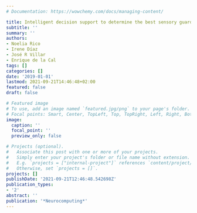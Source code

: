 ```yaml
---
# Documentation: https://wowchemy.com/docs/managing-content/

title: Intelligent decision support to determine the best sensory guardrail locations
subtitle: ''
summary: ''
authors:
- Noelia Rico
- Irene Dı́az
- José R Villar
- Enrique de la Cal
tags: []
categories: []
date: '2019-01-01'
lastmod: 2021-09-21T14:46:48+02:00
featured: false
draft: false

# Featured image
# To use, add an image named `featured.jpg/png` to your page's folder.
# Focal points: Smart, Center, TopLeft, Top, TopRight, Left, Right, BottomLeft, Bottom, BottomRight.
image:
  caption: ''
  focal_point: ''
  preview_only: false

# Projects (optional).
#   Associate this post with one or more of your projects.
#   Simply enter your project's folder or file name without extension.
#   E.g. `projects = ["internal-project"]` references `content/project/deep-learning/index.md`.
#   Otherwise, set `projects = []`.
projects: []
publishDate: '2021-09-21T12:46:48.542698Z'
publication_types:
- '2'
abstract: ''
publication: '*Neurocomputing*'
---
```

